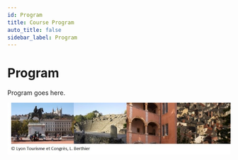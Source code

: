 ```yaml
---
id: Program
title: Course Program
auto_title: false
sidebar_label: Program
---
```


# Program

Program goes here.

<img src="./assets/footer.jpg" width=600>